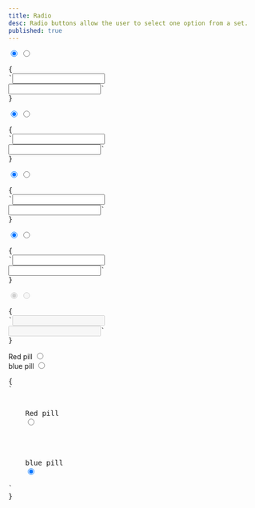 ```yaml
---
title: Radio
desc: Radio buttons allow the user to select one option from a set.
published: true
---
```


<script>
  import Component from "@components/Component.svelte"
  import ClassTable from "@components/ClassTable.svelte"
  import { prefix } from '$lib/stores';
  import { replace } from '$lib/actions';
</script>

<ClassTable
data="{[
  { type:'component', class: 'form-control', desc: 'Container element' },
  { type:'modifier', class: 'radio', desc: 'For radio input' },
  { type:'modifier', class: 'radio-primary', desc: 'Adds `primary` to radio' },
  { type:'modifier', class: 'radio-secondary', desc: 'Adds `secondary` to radio' },
  { type:'modifier', class: 'radio-accent', desc: 'Adds `accent` to radio' },
  { type:'modifier', class: 'radio-lg', desc: 'Large radio' },
  { type:'modifier', class: 'radio-md', desc: 'Medium radio (default)' },
  { type:'modifier', class: 'radio-sm', desc: 'Small radio' },
  { type:'modifier', class: 'radio-xs', desc: 'Extra small radio' },
]}"
/>

<Component title="Radio">
<input type="radio" name="radio-1" class="radio" checked />
<input type="radio" name="radio-1" class="radio" />
<pre slot="html" use:replace={{ to: $prefix }}>{
`<input type="$$radio" name="radio-1" class="radio" checked />
<input type="$$radio" name="radio-1" class="radio" />`
}</pre>
</Component>

<Component title="Primary color">
<input type="radio" name="radio-2" class="radio radio-primary" checked />
<input type="radio" name="radio-2" class="radio radio-primary" />
<pre slot="html" use:replace={{ to: $prefix }}>{
`<input type="$$radio" name="radio-2" class="radio radio-primary" checked />
<input type="$$radio" name="radio-2" class="radio radio-primary" />`
}</pre>
</Component>

<Component title="Secondary color">
<input type="radio" name="radio-3" class="radio radio-secondary" checked />
<input type="radio" name="radio-3" class="radio radio-secondary" />
<pre slot="html" use:replace={{ to: $prefix }}>{
`<input type="$$radio" name="radio-3" class="radio radio-secondary" checked />
<input type="$$radio" name="radio-3" class="radio radio-secondary" />`
}</pre>
</Component>

<Component title="Accent color">
<input type="radio" name="radio-4" class="radio radio-accent" checked />
<input type="radio" name="radio-4" class="radio radio-accent" />
<pre slot="html" use:replace={{ to: $prefix }}>{
`<input type="$$radio" name="radio-4" class="radio radio-accent" checked />
<input type="$$radio" name="radio-4" class="radio radio-accent" />`
}</pre>
</Component>

<Component title="Disabled">
<input type="radio" name="radio-5" class="radio" disabled checked />
<input type="radio" name="radio-5" class="radio" disabled />
<pre slot="html" use:replace={{ to: $prefix }}>{
`<input type="$$radio" name="radio-5" class="radio" disabled checked />
<input type="$$radio" name="radio-5" class="radio" disabled />`
}</pre>
</Component>

<Component title="With label and form-control and custom colors!">
<div class="flex flex-col">
  <div class="form-control w-52">
    <label class="cursor-pointer label">
      <span class="label-text">Red pill</span> 
      <input type="radio" name="radio-6" class="radio checked:bg-red-500" checked />
    </label>
  </div>
  <div class="form-control w-52">
    <label class="cursor-pointer label">
      <span class="label-text">blue pill</span> 
      <input type="radio" name="radio-6" class="radio checked:bg-blue-500" checked />
    </label>
  </div>
</div>
<pre slot="html" use:replace={{ to: $prefix }}>{
`<div class="$$form-control">
  <label class="$$label cursor-pointer">
    <span class="$$label-text">Red pill</span> 
    <input type="radio" name="radio-6" class="$$radio checked:bg-red-500" checked />
  </label>
</div>
<div class="$$form-control">
  <label class="$$label cursor-pointer">
    <span class="$$label-text">blue pill</span> 
    <input type="radio" name="radio-6" class="$$radio checked:bg-blue-500" checked />
  </label>
</div>`
}</pre>
</Component>
